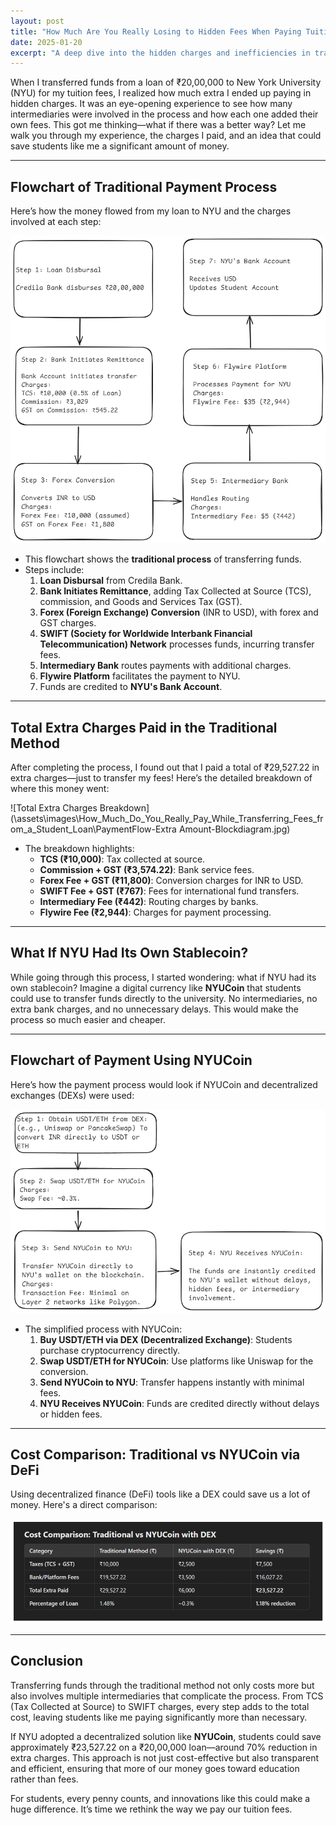 ```yaml
---
layout: post
title: "How Much Are You Really Losing to Hidden Fees When Paying Tuition Abroad by Traditional Banking?"
date: 2025-01-20
excerpt: "A deep dive into the hidden charges and inefficiencies in traditional remittance methods, and how decentralized finance (DeFi) solutions like NYUCoin can save students significant costs."
---
```



When I transferred funds from a loan of ₹20,00,000 to New York University (NYU) for my tuition fees, I realized how much extra I ended up paying in hidden charges. It was an eye-opening experience to see how many intermediaries were involved in the process and how each one added their own fees. This got me thinking—what if there was a better way? Let me walk you through my experience, the charges I paid, and an idea that could save students like me a significant amount of money.

---

## Flowchart of Traditional Payment Process

Here’s how the money flowed from my loan to NYU and the charges involved at each step:

![Flowchart of Payment Process](\assets\images\How_Much_Do_You_Really_Pay_While_Transferring_Fees_from_a_Student_Loan\PaymentFlow-Blockdiagram.jpg)

- This flowchart shows the **traditional process** of transferring funds.
- Steps include:
  1. **Loan Disbursal** from Credila Bank.
  2. **Bank Initiates Remittance**, adding Tax Collected at Source (TCS), commission, and Goods and Services Tax (GST).
  3. **Forex (Foreign Exchange) Conversion** (INR to USD), with forex and GST charges.
  4. **SWIFT (Society for Worldwide Interbank Financial Telecommunication) Network** processes funds, incurring transfer fees.
  5. **Intermediary Bank** routes payments with additional charges.
  6. **Flywire Platform** facilitates the payment to NYU.
  7. Funds are credited to **NYU's Bank Account**.

---

## Total Extra Charges Paid in the Traditional Method

After completing the process, I found out that I paid a total of ₹29,527.22 in extra charges—just to transfer my fees! Here’s the detailed breakdown of where this money went:

![Total Extra Charges Breakdown](\assets\images\How_Much_Do_You_Really_Pay_While_Transferring_Fees_from_a_Student_Loan\PaymentFlow-Extra Amount-Blockdiagram.jpg)

- The breakdown highlights:
  - **TCS (₹10,000)**: Tax collected at source.
  - **Commission + GST (₹3,574.22)**: Bank service fees.
  - **Forex Fee + GST (₹11,800)**: Conversion charges for INR to USD.
  - **SWIFT Fee + GST (₹767)**: Fees for international fund transfers.
  - **Intermediary Fee (₹442)**: Routing charges by banks.
  - **Flywire Fee (₹2,944)**: Charges for payment processing.

---

## What If NYU Had Its Own Stablecoin?

While going through this process, I started wondering: what if NYU had its own stablecoin? Imagine a digital currency like **NYUCoin** that students could use to transfer funds directly to the university. No intermediaries, no extra bank charges, and no unnecessary delays. This would make the process so much easier and cheaper.

---

## Flowchart of Payment Using NYUCoin

Here’s how the payment process would look if NYUCoin and decentralized exchanges (DEXs) were used:

![Flowchart of Payment with NYUCoin](\assets\images\How_Much_Do_You_Really_Pay_While_Transferring_Fees_from_a_Student_Loan\PaymentFlow-DexAmt-Blockdiagram.jpg)

- The simplified process with NYUCoin:
  1. **Buy USDT/ETH via DEX (Decentralized Exchange)**: Students purchase cryptocurrency directly.
  2. **Swap USDT/ETH for NYUCoin**: Use platforms like Uniswap for the conversion.
  3. **Send NYUCoin to NYU**: Transfer happens instantly with minimal fees.
  4. **NYU Receives NYUCoin**: Funds are credited directly without delays or hidden fees.

---

## Cost Comparison: Traditional vs NYUCoin via DeFi

Using decentralized finance (DeFi) tools like a DEX could save us a lot of money. Here's a direct comparison:

![Saving Comparison Table](/assets/images/How_Much_Do_You_Really_Pay_While_Transferring_Fees_from_a_Student_Loan\Dex-comparision-with-TF.jpg)

---

## Conclusion

Transferring funds through the traditional method not only costs more but also involves multiple intermediaries that complicate the process. From TCS (Tax Collected at Source) to SWIFT charges, every step adds to the total cost, leaving students like me paying significantly more than necessary.

If NYU adopted a decentralized solution like **NYUCoin**, students could save approximately ₹23,527.22 on a ₹20,00,000 loan—around 70% reduction in extra charges. This approach is not just cost-effective but also transparent and efficient, ensuring that more of our money goes toward education rather than fees.

For students, every penny counts, and innovations like this could make a huge difference. It’s time we rethink the way we pay our tuition fees.
